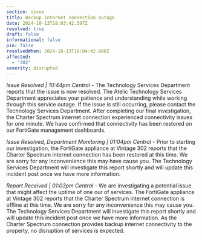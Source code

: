 ```yaml
---
section: issue
title: Backup internet connection outage
date: 2024-10-13T18:03:42.597Z
resolved: true
draft: false
informational: false
pin: false
resolvedWhen: 2024-10-13T18:04:42.600Z
affected:
  - "302"
severity: disrupted
---
```

*Issue Resolved | 10:44pm Central* - The Technology Services Department reports that the issue is now resolved. The Atelic Technology Services Department appreciates your patience and understanding while working through this service outage. If the issue is still occurring, please contact the Technology Services Department. After completing our final investigation, the Charter Spectrum internet connection experienced connectivity issues for one minute. We have confirmed that connectivity has been restored on our FortiGate management dashboards.

*Issue Resolved, Department Monitoring | 01:04pm Central* - Prior to starting our investigation, the FortiGate appliance at Vintage 302 reports that the Charter Spectrum internet connection has been restored at this time. We are sorry for any inconvenience this may have cause you. The Technology Services Department will investigate this report shortly and will update this incident post once we have more information.

*Report Received | 01:03pm Central* - We are investigating a potential issue that might affect the uptime of one our of services. The FortiGate appliance at Vintage 302 reports that the Charter Spectrum internet connection is offline at this time. We are sorry for any inconvenience this may cause you. The Technology Services Department will investigate this report shortly and will update this incident post once we have more information. As the Charter Spectrum connection provides backup internet connectivity to the property, no disruption of services is expected.